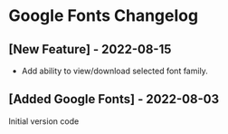 # Google Fonts Changelog

## [New Feature] - 2022-08-15

- Add ability to view/download selected font family.

## [Added Google Fonts] - 2022-08-03

Initial version code
